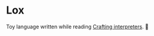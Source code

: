 # Lox

Toy language written while reading [Crafting interpreters](https://craftinginterpreters.com/). :fox_face:
